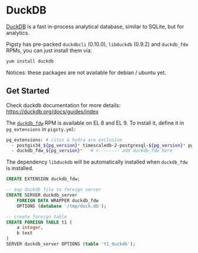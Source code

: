 # DuckDB

[DuckDB](https://duckdb.org/) is a fast in-process analytical database, similar to SQLite, but for analytics.

Pigsty has pre-packed `duckdbcli` (0.10.0), `libduckdb` (0.9.2) and `duckdb_fdw` RPMs, you can just install them via:

```bash
yum install duckdb
```

Notices: these packages are not available for debian / ubuntu yet. 



## Get Started

Check duckdb documentation for more details: https://duckdb.org/docs/guides/index

The [`duckdb_fdw`](https://github.com/alitrack/duckdb_fdw) RPM is available on EL 8 and EL 9. To install it, define it in `pg_extensions` in `pigsty.yml`:

```bash
pg_extensions: # citus & hydra are exclusive
  - postgis34_${pg_version}* timescaledb-2-postgresql-${pg_version}* pgvector_${pg_version}*
  - duckdb_fdw_${pg_version}*   # <-------- add duckdb_fdw here
```

The dependency `libduckdb` will be automatically installed when `duckdb_fdw` is installed.

```sql
CREATE EXTENSION duckdb_fdw;

-- map duckdb file to foreign server 
CREATE SERVER duckdb_server
    FOREIGN DATA WRAPPER duckdb_fdw
    OPTIONS (database '/tmp/duck.db');

-- create foreign table
CREATE FOREIGN TABLE t1 (
    a integer,
    b text
)
SERVER duckdb_server OPTIONS (table 't1_duckdb');
```